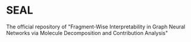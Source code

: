 # SEAL
The official repository of "Fragment-Wise Interpretability in Graph Neural Networks via Molecule Decomposition and Contribution Analysis"

